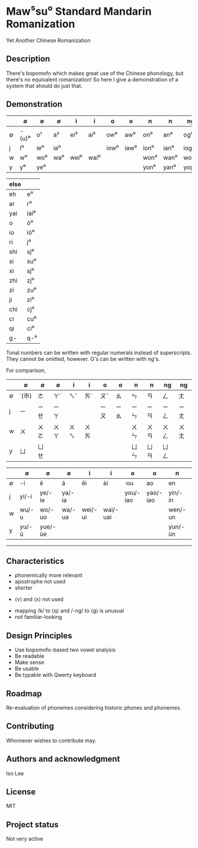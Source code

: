 # Maw⁵su⁰ Standard Mandarin Romanization
Yet Another Chinese Romanization

## Description
There's bopomofo which makes great use of the Chinese phonology, but there's no equivalent romanization! So here I give a demonstration of a system that should do just that.

## Demonstration
|  | ∅ | ∅ | ∅ | i | i | o | o | n | n | ng | ng |
| - | - | - | - | - | - | - | - | - | - | - | - |
| ∅ | -(u)⁰ | o¹ | a² | ei³ | ai⁵ | ow⁰ | aw⁰ | on⁰	| an⁰ | og⁰ | ag⁰ |
| j | i⁰ | ie⁰ | ia⁰ | | | iow⁰ | iaw⁰ | ion⁰ | ian⁰ | iog⁰ | iag⁰ |
| w | w⁰ | wo⁰ | wa⁰ | wei⁰ | wai⁰ | | | won⁰ | wan⁰ | wog⁰ | wag⁰ |
| y | y⁰ | ye⁰ | | | | | | yon⁰ | yan⁰ | yog⁰ | |

| else | |
| - | - |
| eh | e⁰ |
| ar | r⁰ |
| yai | iai⁰ |
| o | ó⁰ |
| io | ió⁰ |
| ri | j⁰ |
| shi | sj⁰ |
| si | su⁰ |
| xi | sj⁰ |
| zhi | zj⁰ |
| zi | zu⁰ |
| ji | zi⁰ |
| chi | cj⁰ |
| ci | cu⁰ |
| qi | ci⁰ |
| g- | q-⁰ |

Tonal numbers can be written with regular numerals instead of superscripts. They cannot be omitted, however.
G's can be written with ng's.

For comparison,

|  | ∅ | ∅ | ∅ | i | i | o | o | n | n | ng | ng |
| - | - | - | - | - | - | - | - | - | - | - | - |
| ∅ | ˙(ㄭ) | ㄜ | ㄚˊ | ㄟˇ | ㄞˋ | ㄡˉ | ㄠ | ㄣ | ㄢ | ㄥ | ㄤ |
| j | ㄧ | ㄧㄝ | ㄧㄚ | | | ㄧㄡ | ㄧㄠ | ㄧㄣ | ㄧㄢ | ㄧㄥ | ㄧㄤ |
| w | ㄨ | ㄨㄛ | ㄨㄚ | ㄨㄟ | ㄨㄞ | | | ㄨㄣ | ㄨㄢ | ㄨㄥ | ㄨㄤ |
| y | ㄩ | ㄩㄝ | | | | | | ㄩㄣ | ㄩㄢ | ㄩㄥ | |

|  | ∅ | ∅ | ∅ | i | i | o | o | n | n | ng | ng |
| - | - | - | - | - | - | - | - | - | - | - | - |
| ∅ | -i | ē | á | ěi | ài | ·ou | ao | en | an | eng | ang |
| j | yi/-i | ye/-ie | ya/-ia | | | you/-iao | yao/-iao | yin/-in | yan/-ian | ying/-ing | yang/-iang |
| w | wu/-u | wo/-uo | wa/-ua | wei/-ui | wai/-uai | | | wen/-un | wan/-uan | weng/-ong | wang/-uang |
| y | yu/-ü | yue/-üe | | | | | | yun/-ün | yuan/-üan | yong/-iong | |

***

## Characteristics
+ phonemically more relevant
+ apostrophe not used
+ shorter
* ⟨v⟩ and ⟨x⟩ not used
- mapping /k/ to ⟨q⟩ and /-ng/ to ⟨g⟩ is unusual
- not familiar-looking

## Design Principles
* Use bopomofo-based two vowel analysis 
* Be readable
* Make sense
* Be usable
* Be typable with Qwerty keyboard

## Roadmap
Re-evaluation of phonemes considering historic phones and phonemes.

## Contributing
Whomever wishes to contribute may.

## Authors and acknowledgment
Iso Lee

## License
MIT

## Project status
Not very active
